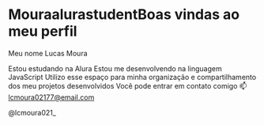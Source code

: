 # MouraalurastudentBoas vindas ao meu perfil 
Meu nome Lucas Moura 

Estou estudando na Alura
Estou me desenvolvendo na linguagem JavaScript
Utilizo esse espaço para minha organização e compartilhamento dos meu projetos desenvolvidos
Você pode entrar em contato comigo 📫
lcmoura02177@email.com

@lcmoura021_
